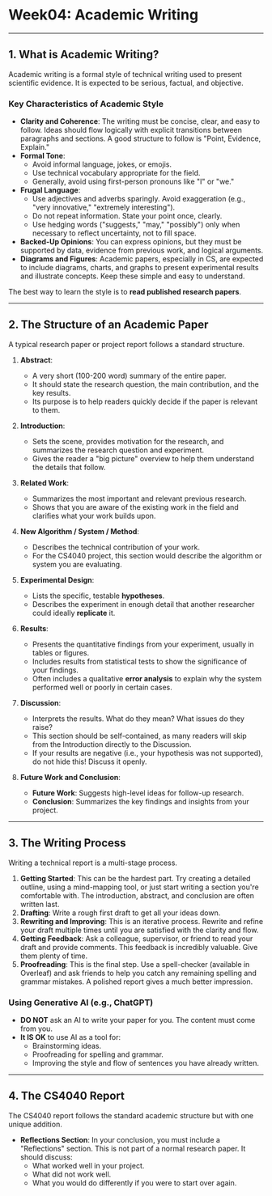 # Week04: Academic Writing

---

## 1. What is Academic Writing?

Academic writing is a formal style of technical writing used to present scientific evidence. It is expected to be serious, factual, and objective.

### Key Characteristics of Academic Style

* **Clarity and Coherence**: The writing must be concise, clear, and easy to follow. Ideas should flow logically with explicit transitions between paragraphs and sections. A good structure to follow is "Point, Evidence, Explain."
* **Formal Tone**:
    * Avoid informal language, jokes, or emojis.
    * Use technical vocabulary appropriate for the field.
    * Generally, avoid using first-person pronouns like "I" or "we."
* **Frugal Language**:
    * Use adjectives and adverbs sparingly. Avoid exaggeration (e.g., "very innovative," "extremely interesting").
    * Do not repeat information. State your point once, clearly.
    * Use hedging words ("suggests," "may," "possibly") only when necessary to reflect uncertainty, not to fill space.
* **Backed-Up Opinions**: You can express opinions, but they must be supported by data, evidence from previous work, and logical arguments.
* **Diagrams and Figures**: Academic papers, especially in CS, are expected to include diagrams, charts, and graphs to present experimental results and illustrate concepts. Keep these simple and easy to understand.

The best way to learn the style is to **read published research papers**.

---

## 2. The Structure of an Academic Paper

A typical research paper or project report follows a standard structure.

1.  **Abstract**:
    * A very short (100-200 word) summary of the entire paper.
    * It should state the research question, the main contribution, and the key results.
    * Its purpose is to help readers quickly decide if the paper is relevant to them.

2.  **Introduction**:
    * Sets the scene, provides motivation for the research, and summarizes the research question and experiment.
    * Gives the reader a "big picture" overview to help them understand the details that follow.

3.  **Related Work**:
    * Summarizes the most important and relevant previous research.
    * Shows that you are aware of the existing work in the field and clarifies what your work builds upon.

4.  **New Algorithm / System / Method**:
    * Describes the technical contribution of your work.
    * For the CS4040 project, this section would describe the algorithm or system you are evaluating.

5.  **Experimental Design**:
    * Lists the specific, testable **hypotheses**.
    * Describes the experiment in enough detail that another researcher could ideally **replicate** it.

6.  **Results**:
    * Presents the quantitative findings from your experiment, usually in tables or figures.
    * Includes results from statistical tests to show the significance of your findings.
    * Often includes a qualitative **error analysis** to explain why the system performed well or poorly in certain cases.

7.  **Discussion**:
    * Interprets the results. What do they mean? What issues do they raise?
    * This section should be self-contained, as many readers will skip from the Introduction directly to the Discussion.
    * If your results are negative (i.e., your hypothesis was not supported), do not hide this! Discuss it openly.

8.  **Future Work and Conclusion**:
    * **Future Work**: Suggests high-level ideas for follow-up research.
    * **Conclusion**: Summarizes the key findings and insights from your project.

---

## 3. The Writing Process

Writing a technical report is a multi-stage process.

1.  **Getting Started**: This can be the hardest part. Try creating a detailed outline, using a mind-mapping tool, or just start writing a section you're comfortable with. The introduction, abstract, and conclusion are often written last.
2.  **Drafting**: Write a rough first draft to get all your ideas down.
3.  **Rewriting and Improving**: This is an iterative process. Rewrite and refine your draft multiple times until you are satisfied with the clarity and flow.
4.  **Getting Feedback**: Ask a colleague, supervisor, or friend to read your draft and provide comments. This feedback is incredibly valuable. Give them plenty of time.
5.  **Proofreading**: This is the final step. Use a spell-checker (available in Overleaf) and ask friends to help you catch any remaining spelling and grammar mistakes. A polished report gives a much better impression.

### Using Generative AI (e.g., ChatGPT)

* **DO NOT** ask an AI to write your paper for you. The content must come from you.
* **It IS OK** to use AI as a tool for:
    * Brainstorming ideas.
    * Proofreading for spelling and grammar.
    * Improving the style and flow of sentences you have already written.

---

## 4. The CS4040 Report

The CS4040 report follows the standard academic structure but with one unique addition.

* **Reflections Section**: In your conclusion, you must include a "Reflections" section. This is not part of a normal research paper. It should discuss:
    * What worked well in your project.
    * What did not work well.
    * What you would do differently if you were to start over again.
